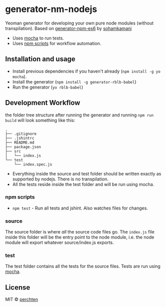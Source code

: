 # generator-nm-nodejs
Yeoman generator for developing your own pure node modules (without transpilation). Based on [generator-npm-es6](https://github.com/sohamkamani/generator-nm-es6) by [sohamkamani](https://github.com/sohamkamani)
- Uses [mocha](https://mochajs.org/) to run tests.
- Uses [npm scripts](http://blog.keithcirkel.co.uk/how-to-use-npm-as-a-build-tool/) for workflow automation.

## Installation and usage

- Install previous dependencies if you haven't already (`npm install -g yo mocha`).
- Install the generator (`npm install -g generator-rblb-babel`)
- Run the generator (`yo rblb-babel`)

## Development Workflow

the folder tree structure after running the generator and running `npm run build` will look something like this:  
```
.  
├── .gitignore  
├── .jshintrc  
├── README.md   
├── package.json  
├── src  
│   └── index.js  
└── test  
    └── index.spec.js

```

- Everything inside the source and test folder should be written exactly as supported by nodejs. There is no transpilation.
- All the tests reside inside the test folder and will be run using mocha.

### npm scripts
- `npm test` - Run all tests and jshint. Also watches files for changes.

### source
The source folder is where *all* the source code files go. The `index.js` file inside this folder will be the entry point to the node module, i.e. the node module will export whatever source/index.js exports.

### test
The test folder contains all the tests for the source files. Tests are run using [mocha](https://mochajs.org/).

## License

MIT © [perchten](https://github.com/perchten)
